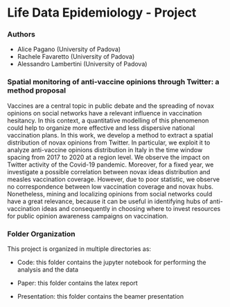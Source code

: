 # Life Data Epidemiology - Project

### Authors

* Alice Pagano (University of Padova)
* Rachele Favaretto (University of Padova)
* Alessandro Lambertini (University of Padova)

### Spatial monitoring of anti-vaccine opinions through Twitter: a method proposal

Vaccines are a central topic in public debate and the spreading of novax opinions on social networks have a relevant influence in vaccination hesitancy. In this context, a quantitative modelling of this phenomenon could help to organize more effective and less dispersive national vaccination plans. In this work, we develop a method to extract a spatial distribution of novax opinions from Twitter. In particular, we exploit it to analyze anti-vaccine opinions distribution in Italy in the time window spacing from 2017 to 2020 at a region level. We observe the impact on Twitter activity of the Covid-19 pandemic. Moreover, for a fixed year, we investigate a possible correlation between novax ideas distribution and measles vaccination coverage. However, due to poor statistic, we observe no correspondence between low vaccination coverage and novax hubs. Nonetheless, mining and localizing opinions from social networks could have a great relevance, because it can be useful in identifying hubs of anti-vaccination ideas and consequently in choosing where to invest resources for public opinion awareness campaigns on vaccination.


### Folder Organization

This project is organized in multiple directories as:

* Code: this folder contains the jupyter notebook for performing the analysis and the data

* Paper: this folder contains the latex report

* Presentation: this folder contains the beamer presentation
